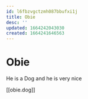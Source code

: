 ```yaml
---
id: l6fbzvgctzmh087bbufxi1j
title: Obie
desc: ''
updated: 1664242043030
created: 1664241646563
---
```

# Obie
He is a Dog
and he is very nice

[[obie.dog]]




